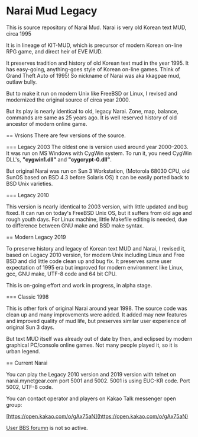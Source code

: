 Narai Mud Legacy
======================

This is source repository of Narai Mud.
Narai is very old Korean text MUD, circa 1995

It is in lineage of KIT-MUD, which is precursor of
modern Korean on-line RPG game, and direct heir of EVE MUD.
   
It preserves tradition and history of old Korean text mud in the year 1995.
It has easy-going, anything-goes style of Korean on-line games.
Think of Grand Theft Auto of 1995!
So nickname of Narai was aka kkagpae mud, outlaw bully.

But to make it run on modern Unix like FreeBSD or Linux,
I revised and modernized the original source of circa year 2000.

But its play is nearly identical to old, legacy Narai.
Zone, map, balance, commands are same as 25 years ago.
It is well reserved history of old ancestor of modern online game.

== Vrsions 
There are few versions of the source.

=== Legacy 2003
The oldest one is version used around year 2000–2003.
It was run on MS Windows with CygWin system.
To run it, you need CygWin DLL's,
**"cygwin1.dll"** and **"cygcrypt-0.dll"**.

But original Narai was run on Sun 3 Workstation,
(Motorola 68030 CPU, old SunOS based on BSD 4.3 before Solaris OS) 
it can be easily ported back to BSD Unix varieties.

=== Legacy 2010

This version is nearly identical to 2003 version,
with little updated and bug fixed. 
It can run on today's FreeBSD Unix OS,
but it suffers from old age and rough youth days.
For Linux machine, little Makefile editing is needed,
due to difference between GNU make and BSD make syntax. 

== Modern Legacy 2019

To preserve history and legacy of Korean text MUD and Narai,
I revised it, based on Legacy 2010 version, for modern Unix
including Linux and Free BSD and did little code clean up and bug fix.
It preserves same user expectation of 1995 era
but improved for modern environment like Linux, gcc, GNU make,
UTF-8 code and 64 bit CPU.

This is on-going effort and work in progress, in alpha stage.

=== Classic 1998

This is other fork of original Narai around year 1998.
The source code was clean up and many improvements were added.
It added may new features and improved quality of mud life,
but preserves similar user experience of original Sun 3 days.

But text MUD itself was already out of date by then,
and eclipsed by modern graphical PC/console online games.
Not many people played it, so it is urban legend.

== Current Narai

You can play the Legacy 2010 version and 2019 version 
with telnet on narai.mynetgear.com port 5001 and 5002.
5001 is using EUC-KR code. Port 5002, UTF-8 code.

You can contact operator and players on Kakao Talk messenger open group:

[https://open.kakao.com/o/gAx75aN](https://open.kakao.com/o/gAx75aN)

[User BBS forumn](http://narai.forumkorean.com) is not so active.
